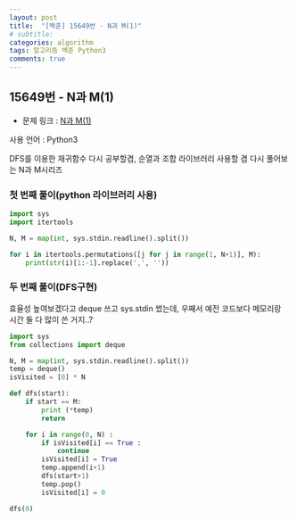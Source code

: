 ```yaml
---
layout: post
title:  "[백준] 15649번 - N과 M(1)"
# subtitle: 
categories: algorithm
tags: 알고리즘 백준 Python3
comments: true
---
```


## 15649번 - N과 M(1)

* 문제 링크 : [N과 M(1)](https://www.acmicpc.net/problem/15649)

사용 언어 : Python3

DFS를 이용한 재귀함수 다시 공부할겸, 순열과 조합 라이브러리 사용할 겸 다시 풀어보는 N과 M시리즈

### 첫 번째 풀이(python 라이브러리 사용)

```python
import sys
import itertools

N, M = map(int, sys.stdin.readline().split())

for i in itertools.permutations([j for j in range(1, N+1)], M):
    print(str(i)[1:-1].replace(',', ''))
```

### 두 번째 풀이(DFS구현)

효율성 높여보겠다고 deque 쓰고 sys.stdin 썼는데, 우째서 예전 코드보다 메모리랑 시간 둘 다 많이 쓴 거지..?


```python
import sys
from collections import deque

N, M = map(int, sys.stdin.readline().split())
temp = deque()
isVisited = [0] * N

def dfs(start):
    if start == M:
        print (*temp)
        return

    for i in range(0, N) :
        if isVisited[i] == True :
            continue
        isVisited[i] = True
        temp.append(i+1)
        dfs(start+1)
        temp.pop()
        isVisited[i] = 0

dfs(0)
```
